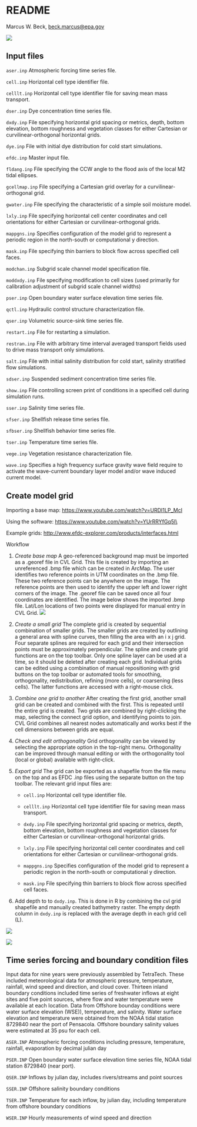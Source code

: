 # README
Marcus W. Beck, beck.marcus@epa.gov  

![](figs/efdc_flo.png)

## Input files

`aser.inp` Atmospheric forcing time series file.

`cell.inp` Horizontal cell type identifier file.

`celllt.inp` Horizontal cell type identifier file for saving mean mass transport.

`dser.inp` Dye concentration time series file.

`dxdy.inp` File specifying horizontal grid spacing or metrics, depth, bottom elevation, bottom roughness and vegetation classes for either Cartesian or curvilinear-orthogonal horizontal grids.

`dye.inp` File with initial dye distribution for cold start simulations.

`efdc.inp` Master input file.

`fldang.inp` File specifying the CCW angle to the flood axis of the local M2 tidal ellipses. 

`gcellmap.inp` File specifying a Cartesian grid overlay for a curvilinear-orthogonal grid.

`gwater.inp` File specifying the characteristic of a simple soil moisture model.

`lxly.inp` File specifying horizontal cell center coordinates and cell orientations for
either Cartesian or curvilinear-orthogonal grids.

`mappgns.inp` Specifies configuration of the model grid to represent a periodic region in the north-south or computational y direction.

`mask.inp` File specifying thin barriers to block flow across specified cell faces.

`modchan.inp` Subgrid scale channel model specification file.

`moddxdy.inp` File specifying modification to cell sizes (used primarily for calibration adjustment of subgrid scale channel widths)

`pser.inp` Open boundary water surface elevation time series file.

`qctl.inp` Hydraulic control structure characterization file.

`qser.inp` Volumetric source-sink time series file.

`restart.inp` File for restarting a simulation.

`restran.inp` File with arbitrary time interval averaged transport fields used to drive mass transport only simulations.

`salt.inp` File with initial salinity distribution for cold start, salinity stratified flow simulations.

`sdser.inp` Suspended sediment concentration time series file.

`show.inp` File controlling screen print of conditions in a specified cell during simulation runs.

`sser.inp` Salinity time series file.

`sfser.inp` Shellfish release time series file.

`sfbser.inp` Shellfish behavior time series file.

`tser.inp` Temperature time series file.

`vege.inp` Vegetation resistance characterization file. 

`wave.inp` Specifies a high frequency surface gravity wave field require to activate the wave-current boundary layer model and/or wave induced current model. 

## Create model grid

Importing a base map: https://www.youtube.com/watch?v=URDI1LP_McI

Using the software: https://www.youtube.com/watch?v=YUrRRYfGq5I\

Example grids: http://www.efdc-explorer.com/products/interfaces.html

Workflow 

1. *Create base map* A geo-referenced background map must be imported as a .georef file in CVL Grid.  This file is created by importing an unreferenced .bmp file which can be created in ArcMap.  The user identifies two reference points in UTM coordinates on the .bmp file.  These two reference points can be anywhere on the image.  The reference points are then used to identify the upper left and lower right corners of the image.  The .georef file can be saved once all four coordinates are identified. The image below shows the imported .bmp file.  Lat/Lon locations of two points were displayed for manual entry in CVL Grid. ![](figs/bath_ref.png)

2. *Create a small grid* The complete grid is created by sequential combination of smaller grids. The smaller grids are created by outlining a general area with spline curves, then filling the area with an i x j grid.  Four separate splines are required for each grid and their intersection points must be approximately perpendicular.  The spline and create grid functions are on the top toolbar.  Only one spline layer can be used at a time, so it should be deleted after creating each grid. Individual grids can be edited using a combination of manual repositioning with grid buttons on the top toolbar or automated tools for smoothing, orthogonality, redistribution, refining (more cells), or coarsening (less cells).  The latter functions are accessed with a right-mouse click.  

3.	*Combine one grid to another* After creating the first grid, another small grid can be created and combined with the first.  This is repeated until the entire grid is created.  Two grids are combined by right-clicking the map, selecting the connect grid option, and identifying points to join.  CVL Grid combines all nearest nodes automatically and works best if the cell dimensions between grids are equal.  

4.	*Check and edit orthogonality* Grid orthogonality can be viewed by selecting the appropriate option in the top-right menu.  Orthogonality can be improved through manual editing or with the orthogonality tool (local or global) available with right-click.  

5.	*Export grid* The grid can be exported as a shapefile from the file menu on the top and as EFDC .inp files using the separate button on the top toolbar.  The relevant grid input files are:

    * `cell.inp` Horizontal cell type identifier file.
    
    * `celllt.inp` Horizontal cell type identifier file for saving mean mass transport.
    
    * `dxdy.inp` File specifying horizontal grid spacing or metrics, depth, bottom elevation, bottom roughness and vegetation classes for either Cartesian or curvilinear-orthogonal horizontal grids.
    
    * `lxly.inp` File specifying horizontal cell center coordinates and cell orientations for
    either Cartesian or curvilinear-orthogonal grids.
    
    * `mappgns.inp` Specifies configuration of the model grid to represent a periodic region in the north-south or computational y direction.
    
    * `mask.inp` File specifying thin barriers to block flow across specified cell faces.

6. Add depth to to `dxdy.inp`.  This is done in R by combining the cvl grid shapefile and manually created bathymetry raster. The empty depth column in `dxdy.inp` is replaced with the average depth in each grid cell (L).

![](efdc_inst_files/figure-html/unnamed-chunk-2-1.png)<!-- -->

![](efdc_inst_files/figure-html/unnamed-chunk-3-1.png)<!-- -->


## Time series forcing and boundary condition files

Input data for nine years were previously assembled by TetraTech. These included meteorological data for atmospheric pressure, temperature, rainfall, wind speed and direction, and cloud cover.  Thirteen inland boundary conditions included time series of freshwater inflows at eight sites and five point sources, where flow and water temperature were available at each location. Data from Offshore bounday conditions were water surface elevation (WSE)), temperature, and salinity.  Water surface elevation and temperature were obtained from the NOAA tidal station 8729840 near the port of Pensacola.  Offshore boundary salinity values were estimated at 35 psu for each cell. 

`ASER.INP` Atmospheric forcing conditions including pressure, temperature, rainfall, evaporation by decimal julian day

`PSER.INP` Open boundary water surface elevation time series file, NOAA tidal station 8729840 (near port).

`QSER.INP` Inflows by julian day, includes rivers/streams and  point sources

`SSER.INP` Offshore salinity boundary conditions

`TSER.INP` Temperature for each inflow, by julian day, including temperature from offshore boundary conditions

`WSER.INP` Hourly measurements of wind speed and direction







